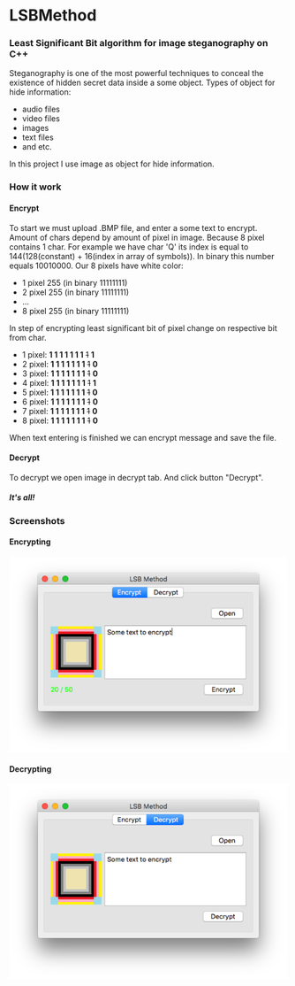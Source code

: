 # LSBMethod 

### Least Significant Bit algorithm for image steganography on C++

Steganography is one of the most powerful techniques to conceal the existence of hidden secret data inside a some object.
Types of object for hide information:

* audio files
* video files
* images
* text files
* and etc.

In this project I use image as object for hide information.

### How it work

#### Encrypt

To start we must upload .BMP file, and enter a some text to encrypt.
Amount of chars depend by amount of pixel in image. Because 8 pixel contains 1 char.
For example we have char 'Q' its index is equal to 144(128(constant) + 16(index in array of symbols)).
In binary this number equals 10010000.
Our 8 pixels have white color:
- 1 pixel 255 (in binary 11111111)
- 2 pixel 255 (in binary 11111111)
- ...
- 8 pixel 255 (in binary 11111111)

In step of encrypting least significant bit of pixel change on respective bit from char.

- 1 pixel: **1 1 1 1 1 1 1** ~~1~~ **1**
- 2 pixel: **1 1 1 1 1 1 1** ~~1~~ **0**
- 3 pixel: **1 1 1 1 1 1 1** ~~1~~ **0**
- 4 pixel: **1 1 1 1 1 1 1** ~~1~~ **1**
- 5 pixel: **1 1 1 1 1 1 1** ~~1~~ **0**
- 6 pixel: **1 1 1 1 1 1 1** ~~1~~ **0**
- 7 pixel: **1 1 1 1 1 1 1** ~~1~~ **0**
- 8 pixel: **1 1 1 1 1 1 1** ~~1~~ **0**

When text entering is finished we can encrypt message and save the file.

#### Decrypt

To decrypt we open image in decrypt tab. And click button "Decrypt".

##### It's all!

### Screenshots

#### Encrypting
![](https://github.com/bananaRanger/LSBMethod/blob/master/lsb1.png?raw=true)

#### Decrypting
![](https://github.com/bananaRanger/LSBMethod/blob/master/lsb2.png?raw=true)
